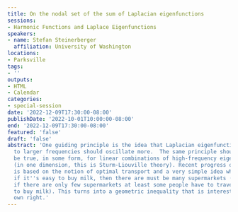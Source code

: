 ```yaml
---
title: On the nodal set of the sum of Laplacian eigenfunctions
sessions:
- Harmonic Functions and Laplace Eigenfunctions
speakers:
- name: Stefan Steinerberger
  affiliation: University of Washington
locations:
- Parksville
tags:
- ''
outputs:
- HTML
- Calendar
categories:
- special-session
date: '2022-12-09T17:30:00-08:00'
publishDate: '2022-10-01T10:00:00-08:00'
end: '2022-12-09T17:30:00-08:00'
featured: 'false'
draft: 'false'
abstract: 'One guiding principle is the idea that Laplacian eigenfunctions corresponding
  to larger frequencies should oscillate more.  The same principle should then also
  be true, in some form, for linear combinations of high-frequency eigenfunctions
  (in one dimension, this is Sturm-Liouville theory). Recent progress on this question
  is based on the notion of optimal transport and a very simple idea which we formalize:
  if it''s easy to buy milk, then there are must be many supermarkets (and, conversely,
  if there are only few supermarkets at least some people have to travel a large distance
  to buy milk). This turns into a geometric inequality that is interesting in its
  own right.'
---
```

